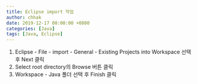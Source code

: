 ```yaml
---
title: Eclipse import 작업
author: chhak
date: 2019-12-17 00:00:00 +0800
categories: [Java]
tags: [Java, Eclipse]
---
```


1. Eclipse - File - import - General - Existing Projects into Workspace 선택 후 Next 클릭
2. Select root directory의 Browse 버튼 클릭
3. Workspace - Java 폴더 선택 후 Finish 클릭
